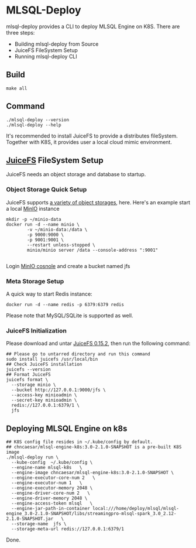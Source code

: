 # MLSQL-Deploy
mlsql-deploy provides a CLI to deploy MLSQL Engine on K8S. There are three steps:
- Building mlsql-deploy from Source
- JuiceFS FileSystem Setup
- Running mlsql-deploy CLI

## Build
```
make all
```

## Command
```shell
./mlsql-deploy --version
./mlsql-deploy --help
```

It's recommended to install JuiceFS to provide a distributes fileSystem. Together with K8S, it provides user a local
cloud mimic environment.

## [JuiceFS](https://github.com/juicedata/juicefs) FileSystem Setup
JuiceFS needs an object storage and database to startup.

###  Object Storage Quick Setup
JuiceFS supports [a variety of object storages](https://github.com/juicedata/juicefs#supported-object-storage), here. Here's an example start a local [MinIO](https://github.com/minio/minio) instance
```shell
mkdir -p ~/minio-data
docker run -d --name minio \
        -v ~/minio-data:/data \
        -p 9000:9000 \
        -p 9001:9001 \
        --restart unless-stopped \
        minio/minio server /data --console-address ":9001"
 
```
Login [MinIO cosnole](http://127.0.0.1:9001/) and create a bucket named jfs
### Meta Storage Setup
A quick way to start Redis instance:
```shell
docker run -d --name redis -p 6379:6379 redis
```
Please note that MySQL/SQLite is supported as well.

### JuiceFS Initialization
Please download and untar [JuiceFS 0.15.2](https://github.com/juicedata/juicefs/releases/tag/v0.15.2), then run the following
command:
```shell
## Please go to untarred directory and run this command 
sudo install juicefs /usr/local/bin
## Check JuiceFS installation
juicefs --version
## Format JuiceFS
juicefs format \
  --storage minio \
  --bucket http://127.0.0.1:9000/jfs \
  --access-key minioadmin \
  --secret-key minioadmin \
  redis://127.0.0.1:6379/1 \
  jfs
```

## Deploying MLSQL Engine on k8s
```shell
## K8S config file resides in ~/.kube/config by default.
## chncaesar/mlsql-engine-k8s:3.0-2.1.0-SNAPSHOT is a pre-built K8S image
./mlsql-deploy run \
  --kube-config  ~/.kube/config \
  --engine-name mlsql-k8s   \
  --engine-image chncaesar/mlsql-engine-k8s:3.0-2.1.0-SNAPSHOT \
  --engine-executor-core-num 2   \
  --engine-executor-num 1   \
  --engine-executor-memory 2048 \
  --engine-driver-core-num 2   \
  --engine-driver-memory 2048 \
  --engine-access-token mlsql   \
  --engine-jar-path-in-container local:///home/deploy/mlsql/mlsql-engine_3.0-2.1.0-SNAPSHOT/libs/streamingpro-mlsql-spark_3.0_2.12-2.1.0-SNAPSHOT.jar   \
  --storage-name  jfs \
  --storage-meta-url redis://127.0.0.1:6379/1
```

Done.